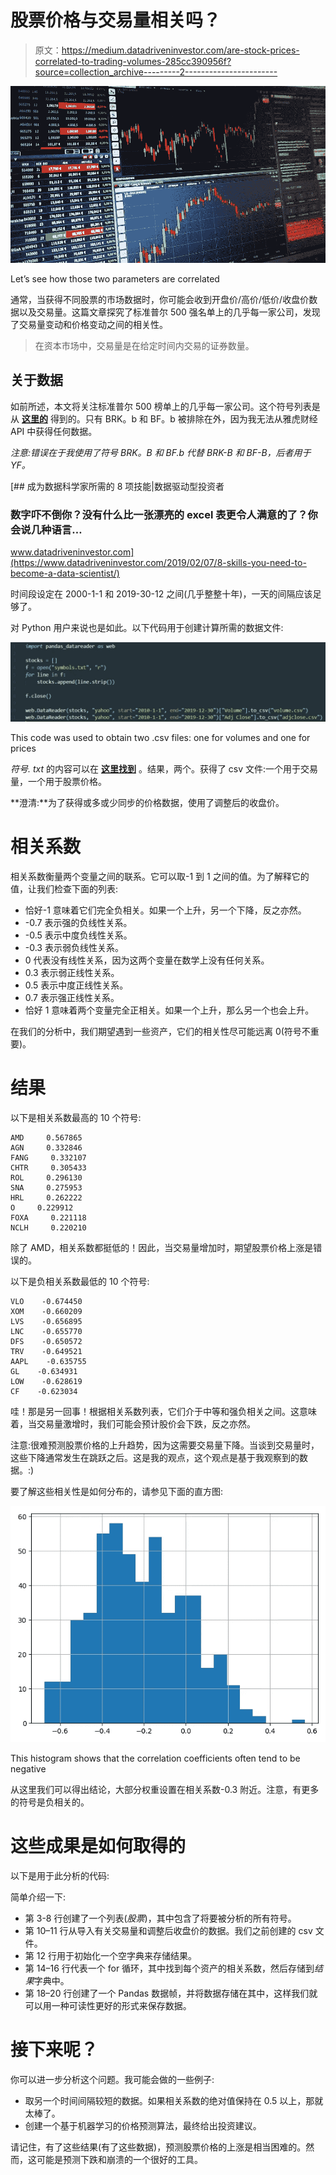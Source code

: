 # 股票价格与交易量相关吗？

> 原文：<https://medium.datadriveninvestor.com/are-stock-prices-correlated-to-trading-volumes-285cc390956f?source=collection_archive---------2----------------------->

![](img/40dbbc530113fe1b83df506d5f1a000b.png)

Let’s see how those two parameters are correlated

通常，当获得不同股票的市场数据时，你可能会收到开盘价/高价/低价/收盘价数据以及交易量。这篇文章探究了标准普尔 500 强名单上的几乎每一家公司，发现了交易量变动和价格变动之间的相关性。

> 在资本市场中，交易量是在给定时间内交易的证券数量。

## 关于数据

如前所述，本文将关注标准普尔 500 榜单上的几乎每一家公司。这个符号列表是从 [**这里的**](https://www.slickcharts.com/sp500) 得到的。只有 BRK。b 和 BF。b 被排除在外，因为我无法从雅虎财经 API 中获得任何数据。

*注意:错误在于我使用了符号 BRK。B 和 BF.b 代替 BRK-B 和 BF-B，后者用于 YF。*

[](https://www.datadriveninvestor.com/2019/02/07/8-skills-you-need-to-become-a-data-scientist/) [## 成为数据科学家所需的 8 项技能|数据驱动型投资者

### 数字吓不倒你？没有什么比一张漂亮的 excel 表更令人满意的了？你会说几种语言…

www.datadriveninvestor.com](https://www.datadriveninvestor.com/2019/02/07/8-skills-you-need-to-become-a-data-scientist/) 

时间段设定在 2000-1-1 和 2019-30-12 之间(几乎整整十年)，一天的间隔应该足够了。

对 Python 用户来说也是如此。以下代码用于创建计算所需的数据文件:

![](img/6ba01cc148829f08180ff5015c11f36f.png)

This code was used to obtain two .csv files: one for volumes and one for prices

*符号. txt* 的内容可以在 [**这里找到**](https://gist.github.com/markusrenepae/3cbd728aad14d79cbc6312b157e3bdc8) 。结果，两个。获得了 csv 文件:一个用于交易量，一个用于股票价格。

**澄清:**为了获得或多或少同步的价格数据，使用了调整后的收盘价。

# 相关系数

相关系数衡量两个变量之间的联系。它可以取-1 到 1 之间的值。为了解释它的值，让我们检查下面的列表:

*   恰好-1 意味着它们完全负相关。如果一个上升，另一个下降，反之亦然。
*   -0.7 表示强的负线性关系。
*   -0.5 表示中度负线性关系。
*   -0.3 表示弱负线性关系。
*   0 代表没有线性关系，因为这两个变量在数学上没有任何关系。
*   0.3 表示弱正线性关系。
*   0.5 表示中度正线性关系。
*   0.7 表示强正线性关系。
*   恰好 1 意味着两个变量完全正相关。如果一个上升，那么另一个也会上升。

在我们的分析中，我们期望遇到一些资产，它们的相关性尽可能远离 0(符号不重要)。

# 结果

以下是相关系数最高的 10 个符号:

```
AMD     0.567865
AGN     0.332846
FANG     0.332107
CHTR     0.305433
ROL     0.296130
SNA     0.275953
HRL     0.262222
O     0.229912
FOXA     0.221118
NCLH     0.220210
```

除了 AMD，相关系数都挺低的！因此，当交易量增加时，期望股票价格上涨是错误的。

以下是负相关系数最低的 10 个符号:

```
VLO    -0.674450
XOM    -0.660209
LVS    -0.656895
LNC    -0.655770
DFS    -0.650572
TRV    -0.649521
AAPL    -0.635755
GL    -0.634931
LOW    -0.628619
CF    -0.623034
```

哇！那是另一回事！根据相关系数列表，它们介于中等和强负相关之间。这意味着，当交易量激增时，我们可能会预计股价会下跌，反之亦然。

注意:很难预测股票价格的上升趋势，因为这需要交易量下降。当谈到交易量时，这些下降通常发生在跳跃之后。这是我的观点，这个观点是基于我观察到的数据。:)

要了解这些相关性是如何分布的，请参见下面的直方图:

![](img/8f845b04d1892594321cf81508b4238a.png)

This histogram shows that the correlation coefficients often tend to be negative

从这里我们可以得出结论，大部分权重设置在相关系数-0.3 附近。注意，有更多的符号是负相关的。

# 这些成果是如何取得的

以下是用于此分析的代码:

简单介绍一下:

*   第 3-8 行创建了一个列表(*股票*)，其中包含了将要被分析的所有符号。
*   第 10–11 行从导入有关交易量和调整后收盘价的数据。我们之前创建的 csv 文件。
*   第 12 行用于初始化一个空字典来存储结果。
*   第 14–16 行代表一个 for 循环，其中找到每个资产的相关系数，然后存储到*结果*字典中。
*   第 18–20 行创建了一个 Pandas 数据帧，并将数据存储在其中，这样我们就可以用一种可读性更好的形式来保存数据。

# 接下来呢？

你可以进一步分析这个问题。我可能会做的一些例子:

*   取另一个时间间隔较短的数据。如果相关系数的绝对值保持在 0.5 以上，那就太棒了。
*   创建一个基于机器学习的价格预测算法，最终给出投资建议。

请记住，有了这些结果(有了这些数据)，预测股票价格的上涨是相当困难的。然而，这可能是预测下跌和崩溃的一个很好的工具。